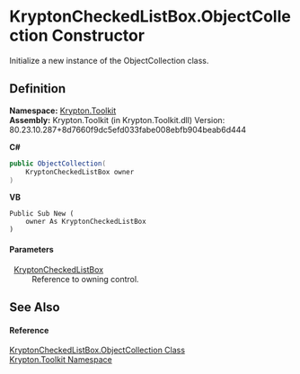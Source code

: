 # KryptonCheckedListBox.ObjectCollection Constructor


Initialize a new instance of the ObjectCollection class.



## Definition
**Namespace:** <a href="79d2eac2-21f4-54ff-7552-b20c33c30600.md">Krypton.Toolkit</a>  
**Assembly:** Krypton.Toolkit (in Krypton.Toolkit.dll) Version: 80.23.10.287+8d7660f9dc5efd033fabe008ebfb904beab6d444

**C#**
``` C#
public ObjectCollection(
	KryptonCheckedListBox owner
)
```
**VB**
``` VB
Public Sub New ( 
	owner As KryptonCheckedListBox
)
```



#### Parameters
<dl><dt>  <a href="168333b8-00c5-8b39-508d-ad55c6d9dd48.md">KryptonCheckedListBox</a></dt><dd>Reference to owning control.</dd></dl>

## See Also


#### Reference
<a href="57e9727a-66a1-995f-4f15-ff7942f614b8.md">KryptonCheckedListBox.ObjectCollection Class</a>  
<a href="79d2eac2-21f4-54ff-7552-b20c33c30600.md">Krypton.Toolkit Namespace</a>  
